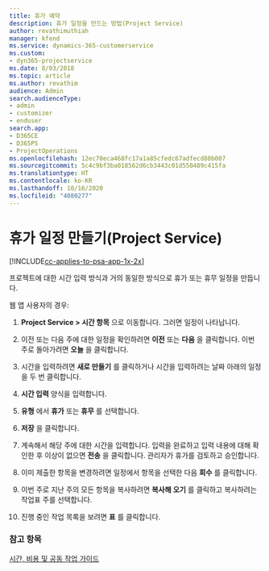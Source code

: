 ```yaml
---
title: 휴가 예약
description: 휴가 일정을 만드는 방법(Project Service)
author: revathimuthiah
manager: kfend
ms.service: dynamics-365-customerservice
ms.custom:
- dyn365-projectservice
ms.date: 8/03/2018
ms.topic: article
ms.author: revathim
audience: Admin
search.audienceType:
- admin
- customizer
- enduser
search.app:
- D365CE
- D365PS
- ProjectOperations
ms.openlocfilehash: 12ec70eca468fc17a1a85cfedc67adfecd80b007
ms.sourcegitcommit: 5c4c9bf3ba018562d6cb3443c01d550489c415fa
ms.translationtype: HT
ms.contentlocale: ko-KR
ms.lasthandoff: 10/16/2020
ms.locfileid: "4080277"
---
```

# <a name="schedule-time-off-project-service"></a>휴가 일정 만들기(Project Service)

[!INCLUDE[cc-applies-to-psa-app-1x-2x](../includes/cc-applies-to-psa-app-1x-2x.md)]

프로젝트에 대한 시간 입력 방식과 거의 동일한 방식으로 휴가 또는 휴무 일정을 만듭니다.  
  
 웹 앱 사용자의 경우:  
  
1.  **Project Service > 시간 항목** 으로 이동합니다. 그러면 일정이 나타납니다.  
  
2.  이전 또는 다음 주에 대한 일정을 확인하려면 **이전** 또는 **다음** 을 클릭합니다. 이번 주로 돌아가려면 **오늘** 을 클릭합니다.  
  
3.  시간을 입력하려면 **새로 만들기** 를 클릭하거나 시간을 입력하려는 날짜 아래의 일정을 두 번 클릭합니다.  
  
4.  **시간 입력** 양식을 입력합니다.  
  
5.  **유형** 에서 **휴가** 또는 **휴무** 를 선택합니다.  
  
6.  **저장** 을 클릭합니다.  
  
7.  계속해서 해당 주에 대한 시간을 입력합니다. 입력을 완료하고 입력 내용에 대해 확인한 후 이상이 없으면 **전송** 을 클릭합니다. 관리자가 휴가를 검토하고 승인합니다.  
  
8.  이미 제출한 항목을 변경하려면 일정에서 항목을 선택한 다음 **회수** 를 클릭합니다.  
  
9. 이번 주로 지난 주의 모든 항목을 복사하려면 **복사해 오기** 를 클릭하고 복사하려는 작업표 주를 선택합니다.  
  
10. 진행 중인 작업 목록을 보려면 **표** 를 클릭합니다.  
  
### <a name="see-also"></a>참고 항목  
 [시간, 비용 및 공동 작업 가이드](../psa/time-expense-collaboration-guide.md)
